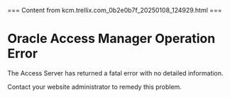 === Content from kcm.trellix.com_0b2e0b7f_20250108_124929.html ===

# Oracle Access Manager Operation Error

The Access Server has returned a fatal error with no detailed information.

Contact your website administrator to remedy this problem.


